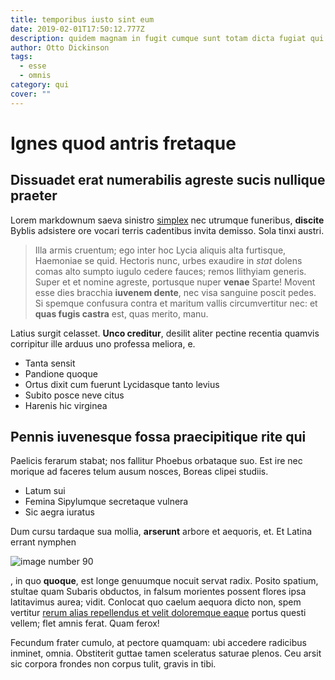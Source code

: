```yaml
---
title: temporibus iusto sint eum
date: 2019-02-01T17:50:12.777Z
description: quidem magnam in fugit cumque sunt totam dicta fugiat qui aut tenetur
author: Otto Dickinson
tags:
  - esse
  - omnis
category: qui
cover: ""
---
```


# Ignes quod antris fretaque

## Dissuadet erat numerabilis agreste sucis nullique praeter

Lorem markdownum saeva sinistro
[simplex](http://minervaeapollinei.io/amensque.html) nec utrumque funeribus,
**discite** Byblis adsistere ore vocari terris cadentibus invita demisso. Sola
tinxi austri.

> Illa armis cruentum; ego inter hoc Lycia aliquis alta furtisque, Haemoniae se
> quid. Hectoris nunc, urbes exaudire in *stat* dolens comas alto sumpto iugulo
> cedere fauces; remos Ilithyiam generis. Super et et nomine agreste, portusque
> nuper **venae** Sparte! Movent esse dies bracchia **iuvenem dente**, nec visa
> sanguine poscit pedes. Si spemque confusura contra et maritum vallis
> circumvertitur nec: et **quas fugis castra** est, quas merito, manu.

Latius surgit celasset. **Unco creditur**, desilit aliter pectine recentia
quamvis corripitur ille arduus uno professa meliora, e.

- Tanta sensit
- Pandione quoque
- Ortus dixit cum fuerunt Lycidasque tanto levius
- Subito posce neve citus
- Harenis hic virginea

## Pennis iuvenesque fossa praecipitique rite qui

Paelicis ferarum stabat; nos fallitur Phoebus orbataque suo. Est ire nec morique
ad faceres telum ausum nosces, Boreas clipei studiis.

- Latum sui
- Femina Sipylumque secretaque vulnera
- Sic aegra iuratus

Dum cursu tardaque sua mollia, **arserunt** arbore et aequoris, et. Et Latina
errant nymphen 

![image number 90](/images/90.jpg)

, in quo **quoque**, est longe
genuumque nocuit servat radix. Posito spatium, stultae quam Subaris obductos, in
falsum morientes possent flores ipsa latitavimus aurea; vidit. Conlocat quo
caelum aequora dicto non, spem vertitur [rerum alias repellendus et velit doloremque eaque](blog/2018/3/quos.md) portus
questi vellem; flet amnis ferat. Quam ferox!

Fecundum frater cumulo, at pectore quamquam: ubi accedere radicibus inminet,
omnia. Obstiterit guttae tamen sceleratus saturae plenos. Ceu arsit sic corpora
frondes non corpus tulit, gravis in tibi.
